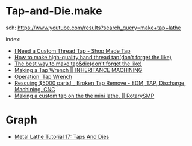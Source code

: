 # Tap-and-Die.make
sch: https://www.youtube.com/results?search_query=make+tap+lathe

index:
- [I Need a Custom Thread Tap - Shop Made Tap](https://youtu.be/6qXinc7Ob5I)
- [How to make high-quality hand thread tap(don't forget the like)](https://youtu.be/YzDK9nrWl_A)
- [The best way to make tap&die(don't forget the like)](https://youtu.be/BNbfW4oxOno)
- [Making a Tap Wrench || INHERITANCE MACHINING](https://youtu.be/22av6LcDVSY)
- [Operation: Tap Wrench](https://youtu.be/AHoHNt1NOZs)
- [Rescuing $5000 parts! _ Broken Tap Remove - EDM, TAP, Discharge, Machining, CNC](https://youtu.be/tQKxivbsFFE)
- [Making a custom tap on the the mini lathe. || RotarySMP](https://youtu.be/ae2T1qi8a2s)


# Graph
- [Metal Lathe Tutorial 17: Taps And Dies](https://youtu.be/WRuJ3k0V-fA)
